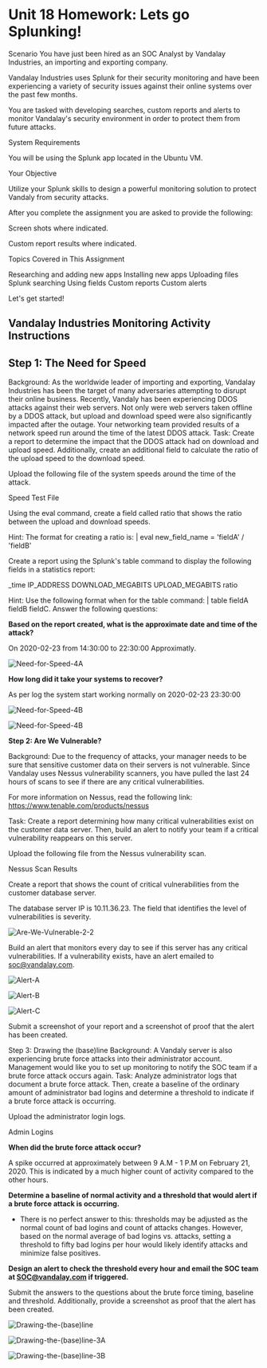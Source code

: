 # Unit 18 Homework: Lets go Splunking!

Scenario
You have just been hired as an SOC Analyst by Vandalay Industries, an importing and exporting company.

Vandalay Industries uses Splunk for their security monitoring and have been experiencing a variety of security issues against their online systems over the past few months.

You are tasked with developing searches, custom reports and alerts to monitor Vandalay's security environment in order to protect them from future attacks.

System Requirements

You will be using the Splunk app located in the Ubuntu VM.

Your Objective

Utilize your Splunk skills to design a powerful monitoring solution to protect Vandaly from security attacks.

After you complete the assignment you are asked to provide the following:

Screen shots where indicated.

Custom report results where indicated.

Topics Covered in This Assignment

Researching and adding new apps
Installing new apps
Uploading files
Splunk searching
Using fields
Custom reports
Custom alerts

Let's get started!

## Vandalay Industries Monitoring Activity Instructions

## Step 1: The Need for Speed

Background: As the worldwide leader of importing and exporting, Vandalay Industries has been the target of many adversaries attempting to disrupt their online business. Recently, Vandaly has been experiencing DDOS attacks against their web servers.
Not only were web servers taken offline by a DDOS attack, but upload and download speed were also significantly impacted after the outage. Your networking team provided results of a network speed run around the time of the latest DDOS attack.
Task: Create a report to determine the impact that the DDOS attack had on download and upload speed. Additionally, create an additional field to calculate the ratio of the upload speed to the download speed.

Upload the following file of the system speeds around the time of the attack.

Speed Test File

Using the eval command, create a field called ratio that shows the ratio between the upload and download speeds.

Hint: The format for creating a ratio is: | eval new_field_name = 'fieldA'  / 'fieldB'

Create a report using the Splunk's table command to display the following fields in a statistics report:

_time
IP_ADDRESS
DOWNLOAD_MEGABITS
UPLOAD_MEGABITS
ratio

Hint: Use the following format when for the table command: | table fieldA  fieldB fieldC.
Answer the following questions:


**Based on the report created, what is the approximate date and time of the attack?**

On 2020-02-23 from 14:30:00 to 22:30:00 Approximatly.

![Need-for-Speed-4A](./Images/Need-for-Speed-4A.png)

**How long did it take your systems to recover?**

As per log the system start working normally on 2020-02-23 23:30:00

![Need-for-Speed-4B](./Images/Need-for-Speed-4B.png)

![Need-for-Speed-4B](./Images/Need-for-Speed-4B.png)

**Step 2: Are We Vulnerable?**

Background:  Due to the frequency of attacks, your manager needs to be sure that sensitive customer data on their servers is not vulnerable. Since Vandalay uses Nessus vulnerability scanners, you have pulled the last 24 hours of scans to see if there are any critical vulnerabilities.

For more information on Nessus, read the following link: https://www.tenable.com/products/nessus


Task: Create a report determining how many critical vulnerabilities exist on the customer data server. Then, build an alert to notify your team if a critical vulnerability reappears on this server.


Upload the following file from the Nessus vulnerability scan.

Nessus Scan Results



Create a report that shows the count of critical vulnerabilities from the customer database server.

The database server IP is 10.11.36.23.
The field that identifies the level of vulnerabilities is severity.

![Are-We-Vulnerable-2-2](./Images/Are-We-Vulnerable-2-2.png)

Build an alert that monitors every day to see if this server has any critical vulnerabilities. If a vulnerability exists, have an alert emailed to soc@vandalay.com.

![Alert-A](./Images/Alert-A.PNG)


![Alert-B](./Images/Alert-B.PNG)


![Alert-C](./Images/Alert-C.PNG)


Submit a screenshot of your report and a screenshot of proof that the alert has been created.

Step 3: Drawing the (base)line
Background:  A Vandaly server is also experiencing brute force attacks into their administrator account. Management would like you to set up monitoring to notify the SOC team if a brute force attack occurs again.
Task: Analyze administrator logs that document a brute force attack. Then, create a baseline of the ordinary amount of administrator bad logins and determine a threshold to indicate if a brute force attack is occurring.


Upload the administrator login logs.

Admin Logins

**When did the brute force attack occur?**

A spike occurred at approximately between 9 A.M - 1 P.M on February 21, 2020.  This is indicated by a much higher count of activity compared to the other hours.

**Determine a baseline of normal activity and a threshold that would alert if a brute force attack is occurring.**

- There is no perfect answer to this: thresholds may be adjusted as the normal count of bad logins and count of attacks changes.
However, based on the normal average of bad logins vs. attacks, setting a threshold to fifty bad logins per hour would likely identify attacks and minimize false positives.

**Design an alert to check the threshold every hour and email the SOC team at SOC@vandalay.com if triggered.**

Submit the answers to the questions about the brute force timing, baseline and threshold. Additionally, provide a screenshot as proof that the alert has been created.

![Drawing-the-(base)line](./Images/Drawing-the-(base)line.png)

![Drawing-the-(base)line-3A](./Images/Drawing-the-(base)line-3A.png)

![Drawing-the-(base)line-3B](./Images/Drawing-the-(base)line-3B.png)

